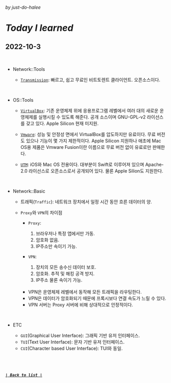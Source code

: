 ###### _by just-do-halee_

# _Today I learned_

## 2022-10-3

<br>

- Network::Tools

  - [`Transmission`](https://transmissionbt.com/): 빠르고, 쉽고 무료인 비트토렌트 클라이언트. 오픈소스이다.

<br>

- OS::Tools

  - [`VirtualBox`](https://www.virtualbox.org/): 기존 운영체제 위에 응용프로그램 레벨에서 여러 대의 새로운 운영체제를 실행시킬 수 있도록 해준다. 공개 소스이며 GNU-GPL-v2 라이선스를 갖고 있다. Apple Silicon 현재 미지원.

  - [`Vmware`](https://www.vmware.com/): 성능 및 안정성 면에서 VirtualBox를 압도하지만 유료이다. 무료 버전도 있으나 기능이 몇 가지 제한적이다. Apple Silicon 지원하나 애초에 Mac OS용 제품은 Vmware Fusion이란 이름으로 무료 버전 없이 유료로만 판매한다.

  - [`UTM`](https://github.com/utmapp/UTM): iOS와 Mac OS 전용이다. 대부분이 Swift로 이루어져 있으며 Apache-2.0 라이선스로 오픈소스로서 공개되어 있다. 물론 Apple Silion도 지원한다.

<br>

- Network::Basic

  - 트래픽(`Traffic`): 네트워크 장치에서 일정 시간 동안 흐른 데이터의 양.

  - `Proxy`와 `VPN`의 차이점

    - `Proxy`:

      1. 브라우저나 특정 앱에서만 가동.
      2. 암호화 없음.
      3. IP주소만 속이기 가능.

    - `VPN`:

      1. 장치의 모든 송수신 데이터 보호.
      2. 암호화. 추적 및 해킹 공격 방지.
      3. IP주소 물론 속이기 가능.

    <br>

    - VPN은 운영체제 레벨에서 동작해 모든 트래픽을 라우팅한다.
    - VPN은 데이터가 암호화되기 때문에 프록시보다 연결 속도가 느릴 수 있다.
    - VPN 서버는 Proxy 서버에 비해 상대적으로 안정적이다.

<br>

- ETC

  - `GUI`(Graphical User Interface): 그래픽 기반 유저 인터페이스.
  - `TUI`(Text User Interface): 문자 기반 유저 인터페이스.
  - `CUI`(Character based User Interface): TUI와 동일.

<br><br>

##### **_[`| Back to list |`](../../README.md)_**
